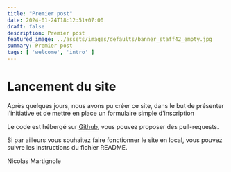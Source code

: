 ```yaml
---
title: "Premier post"
date: 2024-01-24T18:12:51+07:00
draft: false
description: Premier post
featured_image: ../assets/images/defaults/banner_staff42_empty.jpg
summary: Premier post
tags: [ 'welcome', 'intro' ]
---
```


# Lancement du site

Après quelques jours, nous avons pu créer ce site, dans le but de présenter l'initiative et de mettre en place un formulaire simple d'inscription

Le code est hébergé sur [Github](https://github.com/staffeng42), vous pouvez proposer des pull-requests. 

Si par ailleurs vous souhaitez faire fonctionner le site en local, vous pouvez suivre les instructions du fichier README.

Nicolas Martignole